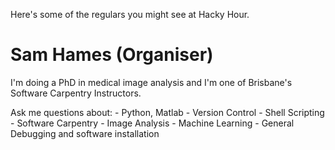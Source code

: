 <!--
.. title: People
.. slug: people
.. date: 2015-10-26 10:07:16 UTC+10:00
.. tags:
.. category:
.. link:
.. description:
.. type: text
-->

Here's some of the regulars you might see at Hacky Hour.

# Sam Hames (Organiser)

I'm doing a PhD in medical image analysis and I'm one of Brisbane's Software Carpentry Instructors.

Ask me questions about:
    - Python, Matlab
    - Version Control
    - Shell Scripting
    - Software Carpentry
    - Image Analysis
    - Machine Learning
    - General Debugging and software installation

